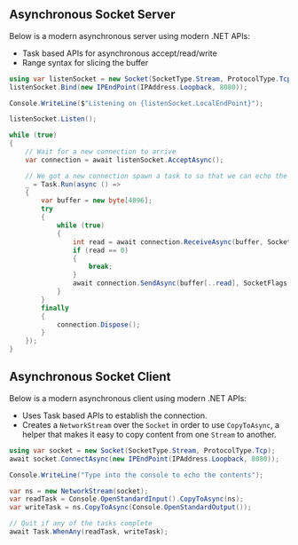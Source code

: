## Asynchronous Socket Server

Below is a modern asynchronous server using modern .NET APIs:
- Task based APIs for asynchronous accept/read/write
- Range syntax for slicing the buffer

```C#
using var listenSocket = new Socket(SocketType.Stream, ProtocolType.Tcp);
listenSocket.Bind(new IPEndPoint(IPAddress.Loopback, 8080));

Console.WriteLine($"Listening on {listenSocket.LocalEndPoint}");

listenSocket.Listen();

while (true)
{
    // Wait for a new connection to arrive
    var connection = await listenSocket.AcceptAsync();

    // We got a new connection spawn a task to so that we can echo the contents of the connection
    _ = Task.Run(async () =>
    {
        var buffer = new byte[4096];
        try
        {
            while (true)
            {
                int read = await connection.ReceiveAsync(buffer, SocketFlags.None);
                if (read == 0)
                {
                    break;
                }
                await connection.SendAsync(buffer[..read], SocketFlags.None);
            }
        }
        finally
        {
            connection.Dispose();
        }
    });
}
```

## Asynchronous Socket Client

Below is a modern asynchronous client using modern .NET APIs:
- Uses Task based APIs to establish the connection.
- Creates a `NetworkStream` over the `Socket` in order to use `CopyToAsync`, a helper that makes it easy to copy content from one `Stream` to another.

```C#
using var socket = new Socket(SocketType.Stream, ProtocolType.Tcp);
await socket.ConnectAsync(new IPEndPoint(IPAddress.Loopback, 8080));

Console.WriteLine("Type into the console to echo the contents");

var ns = new NetworkStream(socket);
var readTask = Console.OpenStandardInput().CopyToAsync(ns);
var writeTask = ns.CopyToAsync(Console.OpenStandardOutput());

// Quit if any of the tasks complete
await Task.WhenAny(readTask, writeTask);
```
